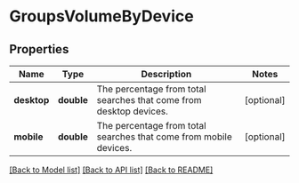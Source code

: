# GroupsVolumeByDevice

## Properties
Name | Type | Description | Notes
------------ | ------------- | ------------- | -------------
**desktop** | **double** | The percentage from total searches that come from desktop devices. | [optional] 
**mobile** | **double** | The percentage from total searches that come from mobile devices. | [optional] 

[[Back to Model list]](../../README.md#documentation-for-models) [[Back to API list]](../../README.md#documentation-for-api-endpoints) [[Back to README]](../../README.md)

